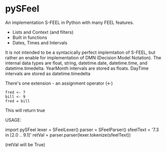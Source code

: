 # pySFeel
An implementation S-FEEL in Python with many FEEL features.
* Lists and Context (and filters)
* Built in functions
* Dates, Times and Intervals

It is not intended to be a syntacically perfect implemtation of S-FEEL,
but rather an enable for implementation of DMN (Decision Model Notation).
The internal data types are float, string, datetime.date, datetime.time, and datetime.timedelta.
YearMonth intervals are stored as floats. DayTime intervals are stored as datetime.timedelta

There's one extension - an assignment operator (<-)

    fred <- 7
    bill <- 9
    fred = bill
    
This will return true

USAGE:

   import pySFeel
   lexer = SFeelLexer()
   parser = SFeelParser()
   sfeelText = '7.3 in [2.0 .. 9.1]'
   retVal = parser.parser(lexer.tokenize(sfeelText))
   
(retVal will be True)


